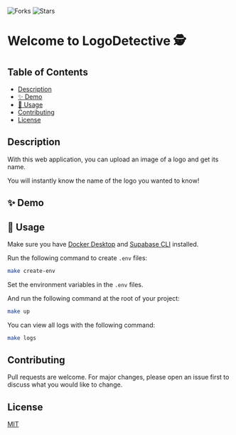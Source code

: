 ![Forks](https://img.shields.io/badge/forks-44-blue)
![Stars](https://img.shields.io/badge/stars-13-yellow)

# Welcome to LogoDetective 🕵

## Table of Contents

- [Description](#description)
- [✨ Demo](#-demo)
- [🚀 Usage](#-usage)
- [Contributing](#contributing)
- [License](#license)

## Description
With this web application, you can upload an image of a logo and get its name.

You will instantly know the name of the logo you wanted to know!

## ✨ Demo

## 🚀 Usage

Make sure you have [Docker Desktop](https://docs.docker.com/desktop/)
and [Supabase CLI](https://supabase.com/docs/guides/cli) installed.

Run the following command to create `.env` files:
```sh
make create-env
```

Set the environment variables in the `.env` files.

And run the following command at the root of your project:

```sh
make up
```

You can view all logs with the following command:

```sh
make logs
```

## Contributing

Pull requests are welcome. For major changes, please open an issue first
to discuss what you would like to change.

## License

[MIT](https://choosealicense.com/licenses/mit/)

